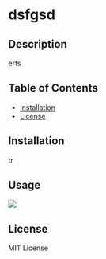 
# dsfgsd

## Description
erts

## Table of Contents
- [Installation](#installation)
- [License](#license)

## Installation
tr

## Usage

![](./assets/images/dh)

## License
MIT License
